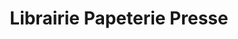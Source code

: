 ---
title: "Librairie Papeterie Presse"
url: /le-mayet-de-montagne/librairie-papeterie-presse/
shop: Zeitungen
---